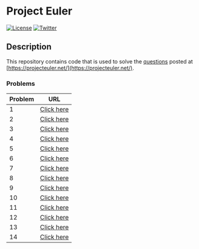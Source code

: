 # Project Euler

[![License](https://img.shields.io/github/license/AriaaRy/Project-Euler?color=default&label=License)](https://github.com/AriaaRy/Project-Euler/blob/master/LICENSE) [![Twitter](https://img.shields.io/twitter/url?color=default&label=Twitter&logo=twitter&logoColor=default&style=social&url=https%3A%2F%2Ftwitter.com%2FAriaa_Ry)](https://twitter.com/intent/follow?screen_name=Ariaa_Ry)

## Description
This repository contains code that is used to solve the [questions](https://projecteuler.net/archives) posted at [https://projecteuler.net/](https://projecteuler.net/).

### Problems
| Problem | URL                                                                                     |
|---------|-----------------------------------------------------------------------------------------|
| 1       | [Click here](https://github.com/AriaaRy/Project-Euler/tree/master/Problems/Problem_001) |
| 2       | [Click here](https://github.com/AriaaRy/Project-Euler/tree/master/Problems/Problem_002) |
| 3       | [Click here](https://github.com/AriaaRy/Project-Euler/tree/master/Problems/Problem_003) |
| 4       | [Click here](https://github.com/AriaaRy/Project-Euler/tree/master/Problems/Problem_004) |
| 5       | [Click here](https://github.com/AriaaRy/Project-Euler/tree/master/Problems/Problem_005) |
| 6       | [Click here](https://github.com/AriaaRy/Project-Euler/tree/master/Problems/Problem_006) |
| 7       | [Click here](https://github.com/AriaaRy/Project-Euler/tree/master/Problems/Problem_007) |
| 8       | [Click here](https://github.com/AriaaRy/Project-Euler/tree/master/Problems/Problem_008) |
| 9       | [Click here](https://github.com/AriaaRy/Project-Euler/tree/master/Problems/Problem_009) |
| 10      | [Click here](https://github.com/AriaaRy/Project-Euler/tree/master/Problems/Problem_010) |
| 11      | [Click here](https://github.com/AriaaRy/Project-Euler/tree/master/Problems/Problem_011) |
| 12      | [Click here](https://github.com/AriaaRy/Project-Euler/tree/master/Problems/Problem_012) |
| 13      | [Click here](https://github.com/AriaaRy/Project-Euler/tree/master/Problems/Problem_013) |
| 14      | [Click here](https://github.com/AriaaRy/Project-Euler/tree/master/Problems/Problem_014) |
